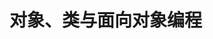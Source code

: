 <!--
 * @Author: yiwen.wu
 * @Date: 2021-05-16 23:50:47
 * @LastEditTime: 2021-05-16 23:51:22
 * @LastEditors: yiwen.wu
 * @Description: 
 * @FilePath: /js-exercise/note/js高程(第四版)/chap.8.md
-->
# 对象、类与面向对象编程

